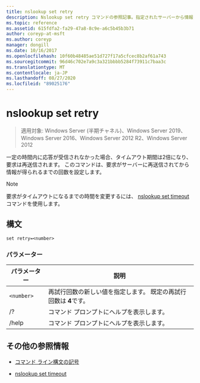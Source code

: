 ```yaml
---
title: nslookup set retry
description: Nslookup set retry コマンドの参照記事。指定されたサーバーから情報を取得する試行回数を設定します。
ms.topic: reference
ms.assetid: 615fdfa2-fa29-47a8-8c9e-a6c5b45b3b71
author: coreyp-at-msft
ms.author: coreyp
manager: dongill
ms.date: 10/16/2017
ms.openlocfilehash: 10f60b48485ae51d727f17a5cfcec8b2af61a743
ms.sourcegitcommit: 96d46c702e7a9c3a321bbbb5284f73911c7baa3c
ms.translationtype: MT
ms.contentlocale: ja-JP
ms.lasthandoff: 08/27/2020
ms.locfileid: "89025176"
---
```

# <a name="nslookup-set-retry"></a>nslookup set retry

> 適用対象: Windows Server (半期チャネル)、Windows Server 2019、Windows Server 2016、Windows Server 2012 R2、Windows Server 2012

一定の時間内に応答が受信されなかった場合、タイムアウト期間は2倍になり、要求は再送信されます。 このコマンドは、要求がサーバーに再送信されてから情報が得られるまでの回数を設定します。

> [!NOTE]
> 要求がタイムアウトになるまでの時間を変更するには、 [nslookup set timeout](nslookup-set-timeout.md) コマンドを使用します。

## <a name="syntax"></a>構文

```
set retry=<number>
```

### <a name="parameters"></a>パラメーター

| パラメーター | 説明 |
| ---------- | ---------- |
| `<number>` | 再試行回数の新しい値を指定します。 既定の再試行回数は **4**です。 |
| /? | コマンド プロンプトにヘルプを表示します。 |
| /help | コマンド プロンプトにヘルプを表示します。 |

## <a name="additional-references"></a>その他の参照情報

- [コマンド ライン構文の記号](command-line-syntax-key.md)

- [nslookup set timeout](nslookup-set-timeout.md)
